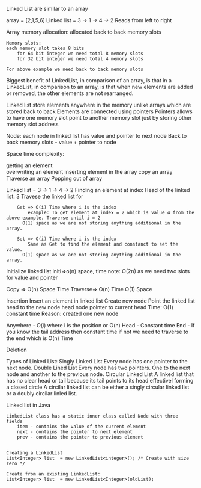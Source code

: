 Linked List are similar to an array

array = [2,1,5,6]
Linked list = 3 -> 1 -> 4 -> 2
Reads from left to right

Array memory allocation: allocated back to back memory slots

    Memory slots:
    each memory slot takes 8 bits
        for 64 bit integer we need total 8 memory slots
        for 32 bit integer we need total 4 memory slots

    For above example we need back to back memory slots

Biggest benefit of LinkedList, in comparison of an array, is that in a LinkedList, in comparison to an array, is that when new elements are added or removed, the other elements are not rearranged.

Linked list store elements anywhere in the memory unlike arrays which are stored back to back
Elements are connected using pointers
Pointers allows to have one memory slot point to another memory slot just by storing other memory slot address

Node:
each node in linked list has value and pointer to next node
Back to back memory slots - value + pointer to node

Space time complexity:

getting an element  
 overwriting an element
inserting element in the array
copy an array
Traverse an array
Popping out of array

Linked list = 3 -> 1 -> 4 -> 2
Finding an element at index
Head of the linked list: 3
Travese the linked list for

        Get => O(i) Time where i is the index
            example: To get element at index = 2 which is value 4 from the above example. Traverse until i = 2
          O(1) space as we are not storing anything additional in the array.

        Set => O(i) Time where i is the index
            Same as Get to find the element and constanct to set the value.
          O(1) space as we are not storing anything additional in the array.

Initialize linked list
initi=>o(n) space, time
note: O(2n) as we need two slots for value and pointer

Copy => O(n) Space Time
Traverse=> O(n) Time O(1) Space

Insertion
Insert an element in linked list
Create new node
Point the linked list head to the new node
head node pointer to current head
Time: O(1) constant time
Reason: created one new node

Anywhere - O(i) where i is the position or O(n)
Head - Constant time
End - If you know the tail address then constant time if not we need to traverse to the end which is O(n) Time

Deletion

Types of Linked List:
Singly Linked List
Every node has one pointer to the next node.
Double Lined List
Every node has two pointers. One to the next node and another to the previous node.
Circular Linked List
A linked list that has no clear head or tail because its tail points to its head effectivel forming a closed circle
A circilar linked list can be either a singly circular linked list or a doubly circilar linled list.

Linked list in Java

    LinkedList class has a static inner class called Node with three fields
        item - contains the value of the current element
        next - contains the pointer to next element
        prev - contains the pointer to previous element


    Creating a LinkedList
    List<Integer> list  = new LinkedList<integer>(); /* Create with size zero */

    Create from an existing LinkedList:
    List<Integer> list  = new LinkedList<Integer>(oldList);
